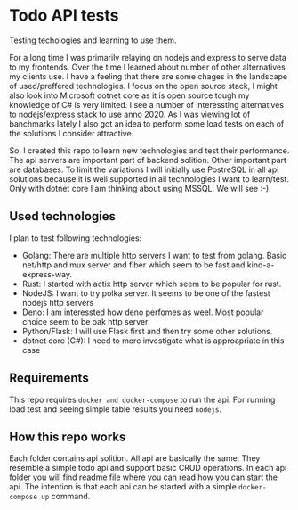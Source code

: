 # Todo API tests

Testing techologies and learning to use them.

For a long time I was primarily  relaying on nodejs and express to serve data to my frontends. Over the time I learned about number of other alternatives my clients use. I have a feeling that there are some chages in the landscape of used/preffered technologies. I focus on the open source stack, I might also look into Microsoft dotnet core as it is open source tough my knowledge of C# is very limited. I see a number of interessting alternatives to nodejs/express stack to use anno 2020. As I was viewing lot of banchmarks lately I also got an idea to perform some load tests on each of the solutions I consider attractive.

So, I created this repo to learn new technologies and test their performance. The api servers are important part of backend solition. Other important part are databases. To limit the variations I will initially use PostreSQL in all api solutions because it is well supported in all technologies I want to learn/test. Only with dotnet core I am thinking about using MSSQL. We will see :-).

## Used technologies

I plan to test following technologies:

- Golang: There are multiple http servers I want to test from golang. Basic net/http and mux server and fiber which seem to be fast and kind-a-express-way.
- Rust: I started with actix http server which seem to be popular for rust.
- NodeJS: I want to try polka server. It seems to be one of the fastest nodejs http servers
- Deno: I am interessted how deno perfomes as weel. Most popular choice seem to be oak http server
- Python/Flask: I will use Flask first and then try some other solutions.
- dotnet core (C#): I need to more investigate what is approapriate in this case

## Requirements

This repo requires `docker and docker-compose` to run the api. For running load test and seeing simple table results you need `nodejs`.

## How this repo works

Each folder contains api solition. All api are basically the same. They resemble a simple todo api and support basic CRUD operations. In each api folder you will find readme file where you can read how you can start the api. The intention is that each api can be started with a simple `docker-compose up` command.
